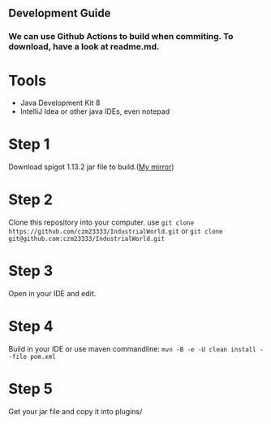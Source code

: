 ## Development Guide

### We can use Github Actions to build when commiting. To download, have a look at readme.md.

# Tools
* Java Development Kit 8
* IntelliJ Idea or other java IDEs, even notepad

# Step 1
Download spigot 1.13.2 jar file to build.([My mirror](https://raw.githubusercontent.com/Untitled/UPLOADS/master/spigot-1.13.2.jar))

# Step 2
Clone this repository into your computer.
use
``git clone https://github.com/czm23333/IndustrialWorld.git`` or ``git clone git@github.com:czm23333/IndustrialWorld.git``

# Step 3
Open in your IDE and edit.

# Step 4
Build in your IDE or use maven commandline:
``mvn -B -e -U clean install --file pom.xml``

# Step 5
Get your jar file and copy it into plugins/
